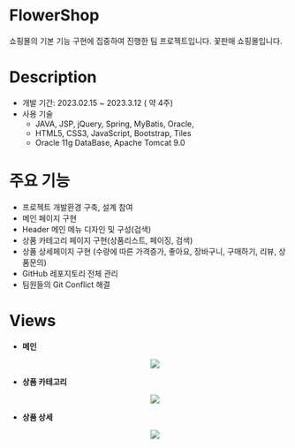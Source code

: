 # FlowerShop
쇼핑몰의 기본 기능 구현에 집중하여 진행한 팀 프로젝트입니다.
꽃판매 쇼핑몰입니다.

# Description
- 개발 기간: 2023.02.15 ~ 2023.3.12 ( 약 4주)
- 사용 기술
  - JAVA, JSP, jQuery, Spring, MyBatis, Oracle,
  - HTML5, CSS3, JavaScript, Bootstrap, Tiles
  - Oracle 11g DataBase,  Apache Tomcat 9.0
  
# 주요 기능
  - 프로젝트 개발환경 구축, 설계 참여
  - 메인 페이지 구현
  - Header 메인 메뉴 디자인 및 구성(검색)
  - 상품 카테고리 페이지 구현(상품리스트, 페이징, 검색)
  - 상품 상세페이지 구현 (수량에 따른 가격증가, 좋아요, 장바구니, 
    구매하기, 리뷰, 상품문의)
  - GitHub 레포지토리 전체 관리
  - 팀원들의 Git Conflict 해결
    
# Views
- **메인**
  <p align="center"><img src="https://github.com/77kkyu/Style_Is_You/blob/master/src/main/webapp/file/stu_main.gif?raw=true"/></p>
- **상품 카테고리** 
  <p align="center"><img src="https://github.com/77kkyu/Style_Is_You/blob/master/src/main/webapp/file/stu_cate.gif?raw=true"/></p>
- **상품 상세**
  <p align="center"><img src="https://github.com/77kkyu/Style_Is_You/blob/master/src/main/webapp/file/stu_detail.gif?raw=true"/></p>

